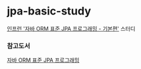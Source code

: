 # jpa-basic-study
[인프런 '자바 ORM 표준 JPA 프로그래밍 - 기본편'](https://www.inflearn.com/course/ORM-JPA-Basic/dashboard) 스터디

### 참고도서
[자바 ORM 표준 JPA 프로그래밍](http://www.kyobobook.co.kr/product/detailViewKor.laf?mallGb=KOR&ejkGb=KOR&barcode=9788960777330)
